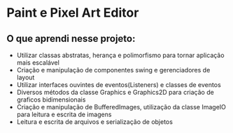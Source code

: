 # Paint e Pixel Art Editor


## O que aprendi nesse projeto:
+ Utilizar classas abstratas, herança e polimorfismo para tornar aplicação mais escalável
+ Criação e manipulação de componentes swing e gerenciadores de layout
+ Utilizar interfaces ouvintes de eventos(Listeners) e classes de eventos
+ Diversos métodos da classe Graphics e Graphics2D para criação de graficos bidimensionais
+ Criação e manipulação de BufferedImages, utilização da classe ImageIO para leitura e escrita de imagens
+ Leitura e escrita de arquivos e serialização de objetos

